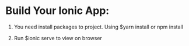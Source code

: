 # Build Your Ionic App: 
1. You need install packages to project. Using 
$yarn install or npm install

2. Run $ionic serve to view on browser
